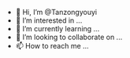- 👋 Hi, I’m @Tanzongyouyi
- 👀 I’m interested in ...
- 🌱 I’m currently learning ...
- 💞️ I’m looking to collaborate on ...
- 📫 How to reach me ...

<!---
Tanzongyouyi/Tanzongyouyi is a ✨ special ✨ repository because its `README.md` (this file) appears on your GitHub profile.
You can click the Preview link to take a look at your changes.
--->
